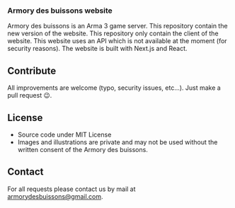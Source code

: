 ### Armory des buissons website
Armory des buissons is an Arma 3 game server.
This repository contain the new version of the website.
This repository only contain the client of the website. This website uses an API which is not available at the moment (for security reasons). 
The website is built with Next.js and React. 

## Contribute
All improvements are welcome (typo, security issues, etc...). Just make a pull request 😉.

## License
- Source code under MIT License
- Images and illustrations are private and may not be used without the written consent of the Armory des buissons.

## Contact
For all requests please contact us by mail at armorydesbuissons@gmail.com.